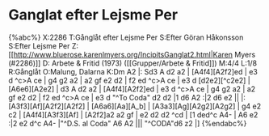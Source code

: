 # Ganglat efter Lejsme Per

{%abc%}
X:2286
T:Gånglåt efter Lejsme Per
S:Efter Göran Håkonsson
S:Efter Lejsme Per
Z:[[http://www.bluerose.karenlmyers.org/IncipitsGanglat2.html|Karen Myers (#2286)]]
D: Arbete & Fritid (1973) ([[Grupper/Arbete & Fritid]])
M:4/4
L:1/8
R:Gånglåt
O:Malung, Dalarna
K:Dm
A2 |: Sd3 A d2 a2 | [A4f4][A2f2]ed | e3 d ^c>A ce | g4 g2 a2 |
a2 gf e2 d2 | f2 ed ^c>A ce | e3 d [d2e2][^c2e2] | [A6e6][A2e2] | d3 A d2 a2 |
[A4f4][A2f2]ed | e3 d ^c>A ce | g4 g2 a2 | a2 gf e2 d2 |
f2 ed ^c>A ce | e3 d "^To Coda" d2 d2  |1 d6 A2 :|2 d6 e2 ||
|: [A3f3][Af][A2f2][A2f2] | [A6a6][Aa][A_b] | [A3a3][Ag][A2g2][A2g2] | g4 e2 c2 |
[A4f4][A3f3][Af] | [A2f2]a2 a2 gf | e2 d2 d2 ^cd |
[1 ded^c A4- | A6 e2 :|2 e2 d^c A4- |"^D.S. al Coda" A6 A2 |||
"^CODA"d6 z2 |]
{%endabc%}

